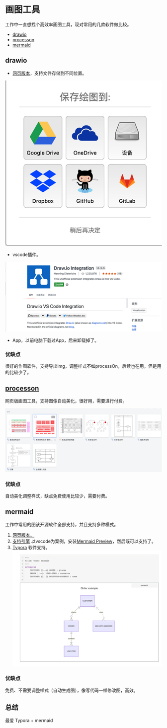 # 画图工具

工作中一直想找个高效率画图工具，现对常用的几款软件做比较。

* [drawio](./draw.md#drawio)
* [processon](./draw.md#processon)
* [mermaid](./draw.md#mermaid)

## drawio

* [网页版本](https://app.diagrams.net/)，支持文件存储到不同位置。

![An image](./images/drawio.png)

* vscode插件。

![An image](./images/vscode-draw.png)

* App，以前电脑下载过App，后来卸载掉了。

### 优缺点

很好的作图软件，支持导出img，调整样式不如processOn，后续也在用，但是用的比较少了。

## [processon](https://www.processon.com/diagrams)

网页版画图工具，支持图像自动美化，很好用，需要进行付费。

![An image](./images/processon.png)

### 优缺点

自动美化调整样式，缺点免费使用比较少，需要付费。

## mermaid

工作中常用的图该开源软件全部支持，并且支持多种模式。

1. [网页版本。](https://mermaid.live/edit)
2. [支持引擎](https://mermaid.js.org/ecosystem/integrations.html)
   以vscode为案例，安装[Mermaid Preview](https://marketplace.visualstudio.com/items?itemName=vstirbu.vscode-mermaid-preview)，然后既可以支持了。
3. [Typora](https://typoraio.cn/) 软件支持。
![An image](./images/typora.png)

### 优缺点

免费、不需要调整样式（自动生成图），像写代码一样修改图，高效。

## 总结

最爱 Typora + mermaid
